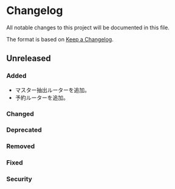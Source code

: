# Changelog
All notable changes to this project will be documented in this file.

The format is based on [Keep a Changelog](http://keepachangelog.com/).

## Unreleased
### Added
- マスター抽出ルーターを追加。
- 予約ルーターを追加。

### Changed

### Deprecated

### Removed

### Fixed

### Security
